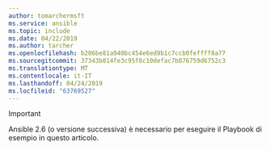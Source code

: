 ```yaml
---
author: tomarchermsft
ms.service: ansible
ms.topic: include
ms.date: 04/22/2019
ms.author: tarcher
ms.openlocfilehash: b206be81a940bc454e6ed9b1c7ccb0feffff8a77
ms.sourcegitcommit: 37343b814fe3c95f8c10defac7b876759d6752c3
ms.translationtype: MT
ms.contentlocale: it-IT
ms.lasthandoff: 04/24/2019
ms.locfileid: "63769527"
---
```

> [!Important]
> Ansible 2.6 (o versione successiva) è necessario per eseguire il Playbook di esempio in questo articolo.